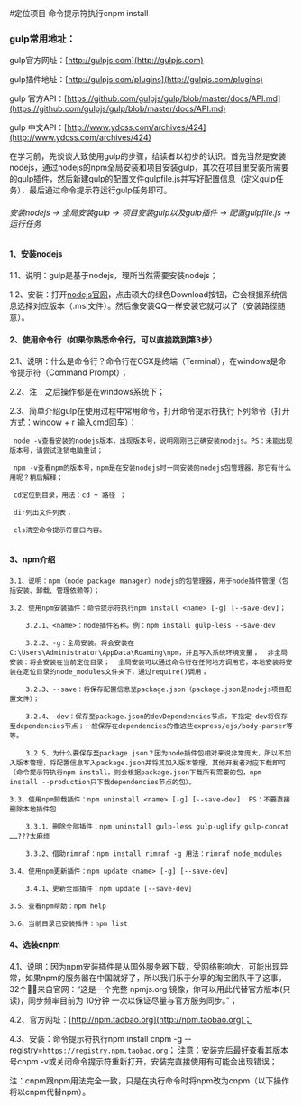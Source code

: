 #定位项目 命令提示符执行cnpm install

### gulp常用地址：

gulp官方网址：[http://gulpjs.com](http://gulpjs.com)

gulp插件地址：[http://gulpjs.com/plugins](http://gulpjs.com/plugins)

gulp 官方API：[https://github.com/gulpjs/gulp/blob/master/docs/API.md](https://github.com/gulpjs/gulp/blob/master/docs/API.md)

gulp 中文API：[http://www.ydcss.com/archives/424](http://www.ydcss.com/archives/424)

在学习前，先谈谈大致使用gulp的步骤，给读者以初步的认识。首先当然是安装nodejs，通过nodejs的npm全局安装和项目安装gulp，其次在项目里安装所需要的gulp插件，然后新建gulp的配置文件gulpfile.js并写好配置信息（定义gulp任务），最后通过命令提示符运行gulp任务即可。

###### 安装nodejs -> 全局安装gulp -> 项目安装gulp以及gulp插件 -> 配置gulpfile.js -> 运行任务

#### 1、安装nodejs

1.1、说明：gulp是基于nodejs，理所当然需要安装nodejs；

1.2、安装：打开[nodejs官网](https://nodejs.org/en/)，点击硕大的绿色Download按钮，它会根据系统信息选择对应版本（.msi文件）。然后像安装QQ一样安装它就可以了（安装路径随意）。

#### 2、使用命令行（如果你熟悉命令行，可以直接跳到第3步）

2.1、说明：什么是命令行？命令行在OSX是终端（Terminal），在windows是命令提示符（Command Prompt）；

2.2、注：之后操作都是在windows系统下；

2.3、简单介绍gulp在使用过程中常用命令，打开命令提示符执行下列命令（打开方式：window + r 输入cmd回车）：

     node -v查看安装的nodejs版本，出现版本号，说明刚刚已正确安装nodejs。PS：未能出现版本号，请尝试注销电脑重试；

     npm -v查看npm的版本号，npm是在安装nodejs时一同安装的nodejs包管理器，那它有什么用呢？稍后解释；

     cd定位到目录，用法：cd + 路径 ；

     dir列出文件列表；

     cls清空命令提示符窗口内容。

   <img src="http://static.ydcss.com/uploads/2015/03/gulp-01.png" alt="">

#### 3、npm介绍


    3.1、说明：npm（node package manager）nodejs的包管理器，用于node插件管理（包括安装、卸载、管理依赖等）；

    3.2、使用npm安装插件：命令提示符执行npm install <name> [-g] [--save-dev]；

        3.2.1、<name>：node插件名称。例：npm install gulp-less --save-dev

        3.2.2、-g：全局安装。将会安装在C:\Users\Administrator\AppData\Roaming\npm，并且写入系统环境变量；  非全局安装：将会安装在当前定位目录；  全局安装可以通过命令行在任何地方调用它，本地安装将安装在定位目录的node_modules文件夹下，通过require()调用；

        3.2.3、--save：将保存配置信息至package.json（package.json是nodejs项目配置文件）；

        3.2.4、-dev：保存至package.json的devDependencies节点，不指定-dev将保存至dependencies节点；一般保存在dependencies的像这些express/ejs/body-parser等等。

        3.2.5、为什么要保存至package.json？因为node插件包相对来说非常庞大，所以不加入版本管理，将配置信息写入package.json并将其加入版本管理，其他开发者对应下载即可（命令提示符执行npm install，则会根据package.json下载所有需要的包，npm install --production只下载dependencies节点的包）。

    3.3、使用npm卸载插件：npm uninstall <name> [-g] [--save-dev]  PS：不要直接删除本地插件包

        3.3.1、删除全部插件：npm uninstall gulp-less gulp-uglify gulp-concat ……???太麻烦

        3.3.2、借助rimraf：npm install rimraf -g 用法：rimraf node_modules

    3.4、使用npm更新插件：npm update <name> [-g] [--save-dev]

        3.4.1、更新全部插件：npm update [--save-dev]

    3.5、查看npm帮助：npm help

    3.6、当前目录已安装插件：npm list

#### 4、选装cnpm

4.1、说明：因为npm安装插件是从国外服务器下载，受网络影响大，可能出现异常，如果npm的服务器在中国就好了，所以我们乐于分享的淘宝团队干了这事。32个！来自官网：“这是一个完整 npmjs.org 镜像，你可以用此代替官方版本(只读)，同步频率目前为 10分钟 一次以保证尽量与官方服务同步。”；

4.2、官方网址：[http://npm.taobao.org](http://npm.taobao.org)；

4.3、安装：命令提示符执行npm install cnpm -g --registry=`https://registry.npm.taobao.org`；  注意：安装完后最好查看其版本号cnpm -v或关闭命令提示符重新打开，安装完直接使用有可能会出现错误；

注：cnpm跟npm用法完全一致，只是在执行命令时将npm改为cnpm（以下操作将以cnpm代替npm）。